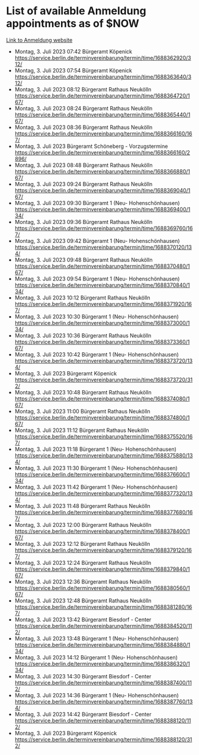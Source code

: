 # List of available Anmeldung appointments as of $NOW
[Link to Anmeldung website](https://service.berlin.de/terminvereinbarung/termin/tag.php?termin=1&anliegen[]=120686&dienstleisterlist=122210,122217,327316,122219,327312,122227,327314,122231,327346,122243,327348,122254,122252,329742,122260,329745,122262,329748,122271,327278,122273,327274,122277,327276,330436,122280,327294,122282,327290,122284,327292,122291,327270,122285,327266,122286,327264,122296,327268,150230,329760,122297,327286,122294,327284,122312,329763,122314,329775,122304,327330,122311,327334,122309,327332,317869,122281,327352,122279,329772,122283,122276,327324,122274,327326,122267,329766,122246,327318,122251,327320,122257,327322,122208,327298,122226,327300&herkunft=http%3A%2F%2Fservice.berlin.de%2Fdienstleistung%2F120686%2F)
- Montag, 3. Juli 2023 07:42 Bürgeramt Köpenick https://service.berlin.de/terminvereinbarung/termin/time/1688362920/312/
- Montag, 3. Juli 2023 07:54 Bürgeramt Köpenick https://service.berlin.de/terminvereinbarung/termin/time/1688363640/312/
- Montag, 3. Juli 2023 08:12 Bürgeramt Rathaus Neukölln https://service.berlin.de/terminvereinbarung/termin/time/1688364720/167/
- Montag, 3. Juli 2023 08:24 Bürgeramt Rathaus Neukölln https://service.berlin.de/terminvereinbarung/termin/time/1688365440/167/
- Montag, 3. Juli 2023 08:36 Bürgeramt Rathaus Neukölln https://service.berlin.de/terminvereinbarung/termin/time/1688366160/167/
- Montag, 3. Juli 2023  Bürgeramt Schöneberg - Vorzugstermine https://service.berlin.de/terminvereinbarung/termin/time/1688366160/2896/
- Montag, 3. Juli 2023 08:48 Bürgeramt Rathaus Neukölln https://service.berlin.de/terminvereinbarung/termin/time/1688366880/167/
- Montag, 3. Juli 2023 09:24 Bürgeramt Rathaus Neukölln https://service.berlin.de/terminvereinbarung/termin/time/1688369040/167/
- Montag, 3. Juli 2023 09:30 Bürgeramt 1 (Neu- Hohenschönhausen) https://service.berlin.de/terminvereinbarung/termin/time/1688369400/134/
- Montag, 3. Juli 2023 09:36 Bürgeramt Rathaus Neukölln https://service.berlin.de/terminvereinbarung/termin/time/1688369760/167/
- Montag, 3. Juli 2023 09:42 Bürgeramt 1 (Neu- Hohenschönhausen) https://service.berlin.de/terminvereinbarung/termin/time/1688370120/134/
- Montag, 3. Juli 2023 09:48 Bürgeramt Rathaus Neukölln https://service.berlin.de/terminvereinbarung/termin/time/1688370480/167/
- Montag, 3. Juli 2023 09:54 Bürgeramt 1 (Neu- Hohenschönhausen) https://service.berlin.de/terminvereinbarung/termin/time/1688370840/134/
- Montag, 3. Juli 2023 10:12 Bürgeramt Rathaus Neukölln https://service.berlin.de/terminvereinbarung/termin/time/1688371920/167/
- Montag, 3. Juli 2023 10:30 Bürgeramt 1 (Neu- Hohenschönhausen) https://service.berlin.de/terminvereinbarung/termin/time/1688373000/134/
- Montag, 3. Juli 2023 10:36 Bürgeramt Rathaus Neukölln https://service.berlin.de/terminvereinbarung/termin/time/1688373360/167/
- Montag, 3. Juli 2023 10:42 Bürgeramt 1 (Neu- Hohenschönhausen) https://service.berlin.de/terminvereinbarung/termin/time/1688373720/134/
- Montag, 3. Juli 2023  Bürgeramt Köpenick https://service.berlin.de/terminvereinbarung/termin/time/1688373720/312/
- Montag, 3. Juli 2023 10:48 Bürgeramt Rathaus Neukölln https://service.berlin.de/terminvereinbarung/termin/time/1688374080/167/
- Montag, 3. Juli 2023 11:00 Bürgeramt Rathaus Neukölln https://service.berlin.de/terminvereinbarung/termin/time/1688374800/167/
- Montag, 3. Juli 2023 11:12 Bürgeramt Rathaus Neukölln https://service.berlin.de/terminvereinbarung/termin/time/1688375520/167/
- Montag, 3. Juli 2023 11:18 Bürgeramt 1 (Neu- Hohenschönhausen) https://service.berlin.de/terminvereinbarung/termin/time/1688375880/134/
- Montag, 3. Juli 2023 11:30 Bürgeramt 1 (Neu- Hohenschönhausen) https://service.berlin.de/terminvereinbarung/termin/time/1688376600/134/
- Montag, 3. Juli 2023 11:42 Bürgeramt 1 (Neu- Hohenschönhausen) https://service.berlin.de/terminvereinbarung/termin/time/1688377320/134/
- Montag, 3. Juli 2023 11:48 Bürgeramt Rathaus Neukölln https://service.berlin.de/terminvereinbarung/termin/time/1688377680/167/
- Montag, 3. Juli 2023 12:00 Bürgeramt Rathaus Neukölln https://service.berlin.de/terminvereinbarung/termin/time/1688378400/167/
- Montag, 3. Juli 2023 12:12 Bürgeramt Rathaus Neukölln https://service.berlin.de/terminvereinbarung/termin/time/1688379120/167/
- Montag, 3. Juli 2023 12:24 Bürgeramt Rathaus Neukölln https://service.berlin.de/terminvereinbarung/termin/time/1688379840/167/
- Montag, 3. Juli 2023 12:36 Bürgeramt Rathaus Neukölln https://service.berlin.de/terminvereinbarung/termin/time/1688380560/167/
- Montag, 3. Juli 2023 12:48 Bürgeramt Rathaus Neukölln https://service.berlin.de/terminvereinbarung/termin/time/1688381280/167/
- Montag, 3. Juli 2023 13:42 Bürgeramt Biesdorf - Center https://service.berlin.de/terminvereinbarung/termin/time/1688384520/112/
- Montag, 3. Juli 2023 13:48 Bürgeramt 1 (Neu- Hohenschönhausen) https://service.berlin.de/terminvereinbarung/termin/time/1688384880/134/
- Montag, 3. Juli 2023 14:12 Bürgeramt 1 (Neu- Hohenschönhausen) https://service.berlin.de/terminvereinbarung/termin/time/1688386320/134/
- Montag, 3. Juli 2023 14:30 Bürgeramt Biesdorf - Center https://service.berlin.de/terminvereinbarung/termin/time/1688387400/112/
- Montag, 3. Juli 2023 14:36 Bürgeramt 1 (Neu- Hohenschönhausen) https://service.berlin.de/terminvereinbarung/termin/time/1688387760/134/
- Montag, 3. Juli 2023 14:42 Bürgeramt Biesdorf - Center https://service.berlin.de/terminvereinbarung/termin/time/1688388120/112/
- Montag, 3. Juli 2023  Bürgeramt Köpenick https://service.berlin.de/terminvereinbarung/termin/time/1688388120/312/
